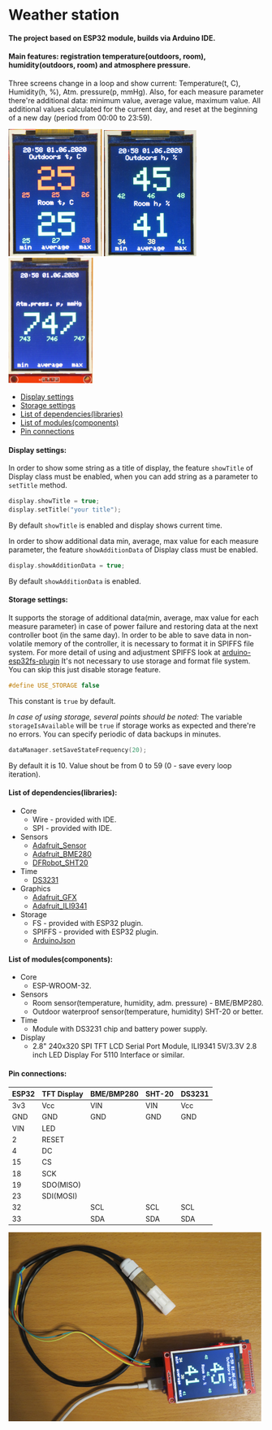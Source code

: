 # Weather station
#### The project based on ESP32 module, builds via Arduino IDE.
#### Main features: registration temperature(outdoors, room), humidity(outdoors, room) and atmosphere pressure.
Three screens change in a loop and show current: Temperature(t, C), Humidity(h, %), Atm. pressure(p, mmHg).
Also, for each measure parameter there're additional data: minimum value, average value, maximum value.
All additional values calculated for the current day, and reset at the beginning of a new day (period from 00:00 to 23:59).

<img src="https://github.com/ArtemBotnev/gifs/blob/master/esp32_weather_station/temp.png" width="184" height="250"> <img src="https://github.com/ArtemBotnev/gifs/blob/master/esp32_weather_station/humidity.png" width="182" height="248"> <img src="https://github.com/ArtemBotnev/gifs/blob/master/esp32_weather_station/ws_pressure.png" width="167" height="248">

- [Display settings](#display-settings)
- [Storage settings](#storage-settings)
- [List of dependencies(libraries)](#list-of-dependencieslibraries)
- [List of modules(components)](#list-of-modulescomponents)
- [Pin connections](#pin-connections)

#### Display settings:
In order to show some string as a title of display, the feature ```showTitle``` of Display class must be enabled, when you can add string as a parameter to ```setTitle``` method.
```c++
display.showTitle = true;
display.setTitle("your title");
```
By default ```showTitle``` is enabled and display shows current time.

In order to show additional data min, average, max value for each measure parameter, the feature ```showAdditionData``` of Display class must be enabled.
```c++
display.showAdditionData = true;
```
By default ```showAdditionData``` is enabled.

#### Storage settings:
It supports the storage of additional data(min, average, max value for each measure parameter) in case of power failure and restoring data at the next controller boot (in the same day).
In order to be able to save data in non-volatile memory of the controller, it is necessary to format it in SPIFFS file system.
For more detail of using and adjustment SPIFFS look at 
[arduino-esp32fs-plugin](https://github.com/me-no-dev/arduino-esp32fs-plugin)
It's not necessary to use storage and format file system. You can skip this just disable storage feature.
```c++ 
#define USE_STORAGE false
```
This constant is ```true``` by default.

*In case of using storage, several points should be noted:*
The variable ```storageIsAvailable``` will be ```true``` if storage works as expected and there're no errors.
You can specify periodic of data backups in minutes.
```c++ 
dataManager.setSaveStateFrequency(20);
```
By default it is 10. Value shout be from 0 to 59 (0 - save every loop iteration).

#### List of dependencies(libraries):
- Core
  - Wire - provided with IDE.
  - SPI - provided with IDE.
- Sensors 
  - [Adafruit_Sensor](https://github.com/adafruit/Adafruit_Sensor)
  - [Adafruit_BME280](https://github.com/adafruit/Adafruit_BME280_Library)
  - [DFRobot_SHT20](https://github.com/DFRobot/DFRobot_SHT20)
- Time
  - [DS3231](https://github.com/jarzebski/Arduino-DS3231)
- Graphics
  - [Adafruit_GFX](https://github.com/adafruit/Adafruit-GFX-Library)
  - [Adafruit_ILI9341](https://github.com/adafruit/Adafruit_ILI9341)
- Storage
  - FS - provided with ESP32 plugin.
  - SPIFFS - provided with ESP32 plugin.
  - [ArduinoJson](https://github.com/bblanchon/ArduinoJson)
  
#### List of modules(components):
- Core
  - ESP-WROOM-32.
- Sensors
  - Room sensor(temperature, humidity, adm. pressure) - BME/BMP280.
  - Outdoor waterproof sensor(temperature, humidity) SHT-20 or better.
- Time
  - Module with DS3231 chip and battery power supply.
- Display
  - 2.8" 240x320 SPI TFT LCD Serial Port Module, ILI9341 5V/3.3V 2.8 inch LED Display For 5110 Interface 
or similar.

#### Pin connections:
| ESP32 | TFT Display | BME/BMP280 | SHT-20 | DS3231 |
|-------|-------------|------------|--------|--------|
| 3v3   | Vcc         | VIN        | VIN    | Vcc    |
| GND   | GND         | GND        | GND    | GND    |
| VIN   | LED         |            |        |        |
| 2     | RESET       |            |        |        |
| 4     | DC          |            |        |        |
| 15    | CS          |            |        |        |
| 18    | SCK         |            |        |        |
| 19    | SDO(MISO)   |            |        |        |
| 23    | SDI(MOSI)   |            |        |        |
| 32    |             | SCL        | SCL    | SCL    |
| 33    |             | SDA        | SDA    | SDA    |

<img src="https://github.com/ArtemBotnev/gifs/blob/master/esp32_weather_station/image.png">